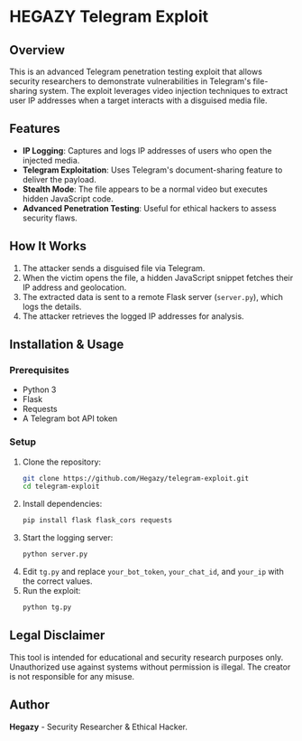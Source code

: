 # HEGAZY Telegram Exploit

## Overview
This is an advanced Telegram penetration testing exploit that allows security researchers to demonstrate vulnerabilities in Telegram's file-sharing system. The exploit leverages video injection techniques to extract user IP addresses when a target interacts with a disguised media file.

## Features
- **IP Logging**: Captures and logs IP addresses of users who open the injected media.
- **Telegram Exploitation**: Uses Telegram's document-sharing feature to deliver the payload.
- **Stealth Mode**: The file appears to be a normal video but executes hidden JavaScript code.
- **Advanced Penetration Testing**: Useful for ethical hackers to assess security flaws.

## How It Works
1. The attacker sends a disguised file via Telegram.
2. When the victim opens the file, a hidden JavaScript snippet fetches their IP address and geolocation.
3. The extracted data is sent to a remote Flask server (`server.py`), which logs the details.
4. The attacker retrieves the logged IP addresses for analysis.

## Installation & Usage
### Prerequisites
- Python 3
- Flask
- Requests
- A Telegram bot API token

### Setup
1. Clone the repository:
   ```bash
   git clone https://github.com/Hegazy/telegram-exploit.git
   cd telegram-exploit
   ```
2. Install dependencies:
   ```bash
   pip install flask flask_cors requests
   ```
3. Start the logging server:
   ```bash
   python server.py
   ```
4. Edit `tg.py` and replace `your_bot_token`, `your_chat_id`, and `your_ip` with the correct values.
5. Run the exploit:
   ```bash
   python tg.py
   ```

## Legal Disclaimer
This tool is intended for educational and security research purposes only. Unauthorized use against systems without permission is illegal. The creator is not responsible for any misuse.

## Author
**Hegazy** - Security Researcher & Ethical Hacker.
